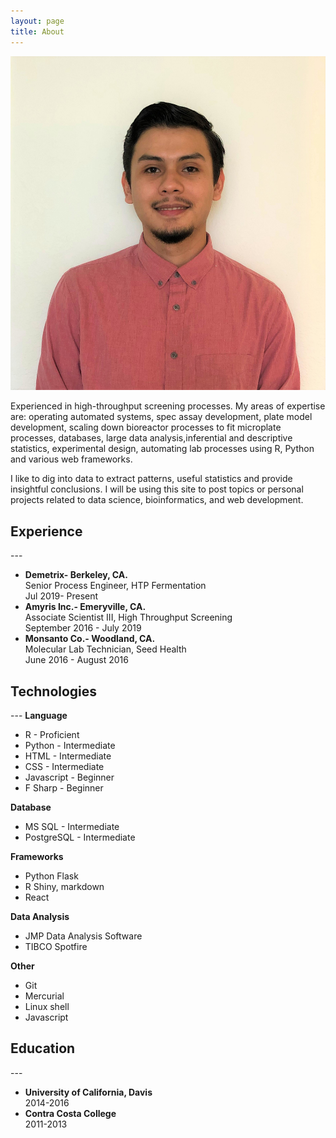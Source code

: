 ```yaml
---
layout: page
title: About
---
```

<head>
	<link rel="stylesheet" type="text/css" href="/css/aboutme.css"> 
</head>
<img class= "silvio_photo" src="/img/silvio_ortiz.jpg" />
<p>Experienced in high-throughput screening processes. My areas of expertise are: operating automated systems, spec assay development, plate model development, scaling down bioreactor processes to fit microplate processes, databases, large data analysis,inferential and descriptive statistics, experimental design, automating lab processes using R, Python and various web frameworks.</p>
<p> I like to dig into data to extract patterns, useful statistics and provide insightful conclusions.
 I will be using this site to post topics or personal projects related to data science, bioinformatics, and web development. </p>

<h2>Experience</h2>
---
<ul>
<li><b>Demetrix- Berkeley, CA.</b></li> 
  Senior Process Engineer, HTP Fermentation 
    <div class = "resume_date">Jul 2019- Present</div>  
<li><b>Amyris Inc.- Emeryville, CA.</b></li>
  Associate Scientist III,  High Throughput Screening
    <div class = "resume_date">September 2016 - July 2019</div>  
<li><b>Monsanto Co.- Woodland, CA.</b></li>
  Molecular Lab Technician, Seed Health 
    <div class = "resume_date">June 2016 - August 2016</div>  
</ul>

<h2>Technologies</h2>  
---
<b>Language</b>
<ul>
  <li>R - Proficient</li>
  <li>Python - Intermediate</li>
  <li>HTML - Intermediate</li>
  <li>CSS - Intermediate</li>
  <li>Javascript - Beginner</li>
  <li>F Sharp - Beginner  </li>
</ul>
<b>Database</b>
<ul>
  <li>MS SQL - Intermediate</li>
  <li>PostgreSQL - Intermediate </li> 
</ul>
<b>Frameworks</b>
<ul>
  <li>Python Flask</li>
  <li>R Shiny, markdown</li>
  <li>React</li>
</ul>
<b>Data Analysis </b>
<ul>
  <li>JMP Data Analysis Software</li>
  <li>TIBCO Spotfire</li>
</ul>
<b>Other</b>
<ul>
  <li>Git</li>
  <li>Mercurial</li>
  <li>Linux shell</li>
  <li>Javascript</li>
</ul>
<h2>Education</h2>
---
<ul>
<li><b>University of California, Davis</b></li>
<div class = "resume_date">2014-2016</div>  
<li><b>Contra Costa College</b></li>
<div class = "resume_date">2011-2013</div>  
</ul>



